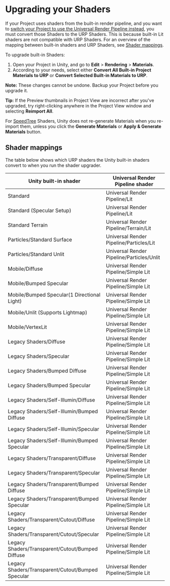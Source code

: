 # Upgrading your Shaders

If your Project uses shaders from the built-in render pipeline, and you want to [switch your Project to use the Universal Render Pipeline instead](InstallURPIntoAProject.md), you must convert those Shaders to the URP Shaders. This is because built-in Lit shaders are not compatible with URP Shaders. For an overview of the mapping between built-in shaders and URP Shaders, see [Shader mappings](#shader-mappings).

To upgrade built-in Shaders:

1. Open your Project in Unity, and go to __Edit__ > __Rendering__ > **Materials**.
2. According to your needs, select either __Convert All Built-in Project Materials to URP__ or __Convert Selected Built-in Materials to URP__.

**Note:** These changes cannot be undone. Backup your Project before you upgrade it.

**Tip:** If the Preview thumbnails in Project View are incorrect after you've upgraded, try right-clicking anywhere in the Project View window and selecting __Reimport All__.

For [SpeedTree](https://docs.unity3d.com/Manual/SpeedTree.html) Shaders, Unity does not re-generate Materials when you re-import them, unless you click the **Generate Materials** or **Apply & Generate Materials** button.

<a name="built-in-to-urp-shader-mappings"></a>

## Shader mappings

The table below shows which URP shaders the Unity built-in shaders convert to when you run the shader upgrader.

| Unity built-in shader                             | Universal Render Pipeline shader          |
| ------------------------------------------------- | ------------------------------------------- |
| Standard                                          | Universal Render Pipeline/Lit             |
| Standard (Specular Setup)                         | Universal Render Pipeline/Lit             |
| Standard Terrain                                  | Universal Render Pipeline/Terrain/Lit     |
| Particles/Standard Surface                        | Universal Render Pipeline/Particles/Lit   |
| Particles/Standard Unlit                          | Universal Render Pipeline/Particles/Unlit |
| Mobile/Diffuse                                    | Universal Render Pipeline/Simple Lit      |
| Mobile/Bumped Specular                            | Universal Render Pipeline/Simple Lit      |
| Mobile/Bumped Specular(1 Directional Light)       | Universal Render Pipeline/Simple Lit      |
| Mobile/Unlit (Supports Lightmap)                  | Universal Render Pipeline/Simple Lit      |
| Mobile/VertexLit                                  | Universal Render Pipeline/Simple Lit      |
| Legacy Shaders/Diffuse                            | Universal Render Pipeline/Simple Lit      |
| Legacy Shaders/Specular                           | Universal Render Pipeline/Simple Lit      |
| Legacy Shaders/Bumped Diffuse                     | Universal Render Pipeline/Simple Lit      |
| Legacy Shaders/Bumped Specular                    | Universal Render Pipeline/Simple Lit      |
| Legacy Shaders/Self-Illumin/Diffuse               | Universal Render Pipeline/Simple Lit      |
| Legacy Shaders/Self-Illumin/Bumped Diffuse        | Universal Render Pipeline/Simple Lit      |
| Legacy Shaders/Self-Illumin/Specular              | Universal Render Pipeline/Simple Lit      |
| Legacy Shaders/Self-Illumin/Bumped Specular       | Universal Render Pipeline/Simple Lit      |
| Legacy Shaders/Transparent/Diffuse                | Universal Render Pipeline/Simple Lit      |
| Legacy Shaders/Transparent/Specular               | Universal Render Pipeline/Simple Lit      |
| Legacy Shaders/Transparent/Bumped Diffuse         | Universal Render Pipeline/Simple Lit      |
| Legacy Shaders/Transparent/Bumped Specular        | Universal Render Pipeline/Simple Lit      |
| Legacy Shaders/Transparent/Cutout/Diffuse         | Universal Render Pipeline/Simple Lit      |
| Legacy Shaders/Transparent/Cutout/Specular        | Universal Render Pipeline/Simple Lit      |
| Legacy Shaders/Transparent/Cutout/Bumped Diffuse  | Universal Render Pipeline/Simple Lit      |
| Legacy Shaders/Transparent/Cutout/Bumped Specular | Universal Render Pipeline/Simple Lit      |
